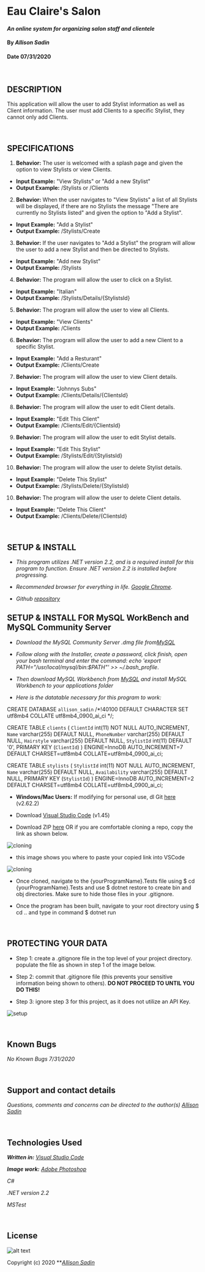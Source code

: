 # Eau Claire's Salon

#### _An online system for organizing salon staff and clientele_	

#### By _**Allison Sadin**_
#### Date 07/31/2020

<br>

## **DESCRIPTION**

This application will allow the user to add Stylist information as well as Client information. The user must add Clients to a specific Stylist, they cannot only add Clients.

<br>

 ## **SPECIFICATIONS**

1. **Behavior:** The user is welcomed with a splash page and given the option to view Stylists or view Clients.
* **Input Example:** "View Stylists" or "Add a new Stylist"
* **Output Example:** /Stylists or /Clients 

2. **Behavior:** When the user navigates to "View Stylists" a list of all Stylists will be displayed, if there are no Stylists the message "There are currently no Stylists listed" and given the option to "Add a Stylist".
* **Input Example:** "Add a Stylist"
* **Output Example:** /Stylists/Create

3. **Behavior:** If the user navigates to "Add a Stylist" the program will allow the user to add a new Stylist and then be directed to Stylists.
* **Input Example:** "Add new Stylist"
* **Output Example:** /Stylists

4. **Behavior:** The program will allow the user to click on a Stylist.
* **Input Example:** "Italian"
* **Output Example:** /Stylists/Details/{StylistsId}

5. **Behavior:** The program will allow the user to view all Clients.
* **Input Example:** "View Clients"
* **Output Example:** /Clients

6. **Behavior:** The program will allow the user to add a new Client to a specific Stylist.
* **Input Example:** "Add a Resturant"
* **Output Example:** /Clients/Create

7. **Behavior:** The program will allow the user to view Client details.
* **Input Example:** "Johnnys Subs"
* **Output Example:** /Clients/Details/{ClientsId}

8. **Behavior:** The program will allow the user to edit Client details.
* **Input Example:** "Edit This Client"
* **Output Example:** /Clients/Edit/{ClientsId}

9. **Behavior:** The program will allow the user to edit Stylist details.
* **Input Example:** "Edit This Stylist"
* **Output Example:** /Stylists/Edit/{StylistsId}

10. **Behavior:** The program will allow the user to delete Stylist details.
* **Input Example:** "Delete This Stylist"
* **Output Example:** /Stylists/Delete/{StylistsId}

10. **Behavior:** The program will allow the user to delete Client details.
* **Input Example:** "Delete This Client"
* **Output Example:** /Clients/Delete/{ClientsId}




<br>

## **SETUP & INSTALL**

* _This program utilizes .NET version 2.2, and is a required install for this program to function. Ensure .NET version 2.2 is installed before progressing._

*  _Recommended browser for everything in life. [Google Chrome](https://www.google.com/chrome/)_.

*  _Github [repository](https://github.com/aesadin/HairSalon.Solution.git)_

## **SETUP & INSTALL FOR MySQL WorkBench and MySQL Community Server**

* _Download the MySQL Community Server .dmg file from[MySQL](https://dev.mysql.com/downloads/file/?id=484914)_

*  _Follow along with the Installer, create a password, click finish, open your bash terminal and enter the command: echo 'export PATH="/usr/local/mysql/bin:$PATH"' >> ~/.bash_profile_.

*  _Then download MySQL Workbench from [MySQL](https://dev.mysql.com/downloads/file/?id=484391) and install MySQL Workbench to your applications folder_

* _Here is the datatable necessary for this program to work:_

CREATE DATABASE `allison_sadin` /*!40100 DEFAULT CHARACTER SET utf8mb4 COLLATE utf8mb4_0900_ai_ci */;

CREATE TABLE `clients` (
`ClientId` int(11) NOT NULL AUTO_INCREMENT,
`Name` varchar(255) DEFAULT NULL,
`PhoneNumber` varchar(255) DEFAULT NULL,
`Hairstyle` varchar(255) DEFAULT NULL,
`StylistId` int(11) DEFAULT '0',
PRIMARY KEY (`ClientId`)
) ENGINE=InnoDB AUTO_INCREMENT=7 DEFAULT CHARSET=utf8mb4 COLLATE=utf8mb4_0900_ai_ci;

CREATE TABLE `stylists` (
`StylistId` int(11) NOT NULL AUTO_INCREMENT,
`Name` varchar(255) DEFAULT NULL,
`Availability` varchar(255) DEFAULT NULL,
PRIMARY KEY (`StylistId`)
) ENGINE=InnoDB AUTO_INCREMENT=2 DEFAULT CHARSET=utf8mb4 COLLATE=utf8mb4_0900_ai_ci; 



*  **Windows/Mac Users:** If modifying for personal use, dl Git [here](https://git-scm.com/downloads/) (v2.62.2)

* Download [Visual Studio Code](https://code.visualstudio.com/) (v1.45)

* Download ZIP [here](https://github.com/aesadin/HairSalon.Solution.git) OR if you are comfortable cloning a repo, copy the link as shown below.

![cloning](https://coding-assets.s3-us-west-2.amazonaws.com/img/clone.gif "How to clone repo")

* this image shows you where to paste your copied link into VSCode

![cloning](https://coding-assets.s3-us-west-2.amazonaws.com/img/clone-github2.gif "Cloning from Github within VSCode")

* Once cloned, navigate to the {yourProgramName}.Tests file using $ cd {yourProgramName}.Tests and use $ dotnet restore to create bin and obj directories. Make sure to hide those files in your .gitignore.

* Once the program has been built, navigate to your root directory using $ cd .. and type in command $ dotnet run

<br>

## **PROTECTING YOUR DATA**

* Step 1: create a .gitignore file in the top level of your project directory. populate the file as shown in step 1 of the image below.

* Step 2: commit that .gitignore file (this prevents your sensitive information being shown to others). **DO NOT PROCEED TO UNTIL YOU DO THIS!**

* Step 3: ignore step 3 for this project, as it does not utilize an API Key.

![setup](https://coding-assets.s3-us-west-2.amazonaws.com/img/readme-image.jpg "Set up instructions")


<br>

## **Known Bugs**

 _No Known Bugs 7/31/2020_

<br>

## **Support and contact details**

_Questions, comments and concerns can be directed to the author(s) [Allison Sadin](aesadin@gmail.com)_

<br>

## **Technologies Used**

_**Written in:** [Visual Studio Code](https://code.visualstudio.com/)_

_**Image work:** [Adobe Photoshop](https://www.adobe.com/products/photoshop.html/)_

_C#_ 

_.NET version 2.2_

_MSTest_


<br>

## **License**
![alt text][logo]

[logo]: https://img.shields.io/bower/l/bootstrap "MIT License"

Copyright (c) 2020 **_[Allison Sadin](aesadin@gmail.com)_